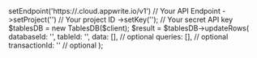 <?php

use Appwrite\Client;
use Appwrite\Services\TablesDB;

$client = (new Client())
    ->setEndpoint('https://<REGION>.cloud.appwrite.io/v1') // Your API Endpoint
    ->setProject('<YOUR_PROJECT_ID>') // Your project ID
    ->setKey('<YOUR_API_KEY>'); // Your secret API key

$tablesDB = new TablesDB($client);

$result = $tablesDB->updateRows(
    databaseId: '<DATABASE_ID>',
    tableId: '<TABLE_ID>',
    data: [], // optional
    queries: [], // optional
    transactionId: '<TRANSACTION_ID>' // optional
);